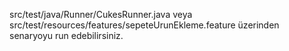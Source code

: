 src/test/java/Runner/CukesRunner.java veya src/test/resources/features/sepeteUrunEkleme.feature üzerinden senaryoyu run edebilirsiniz.
